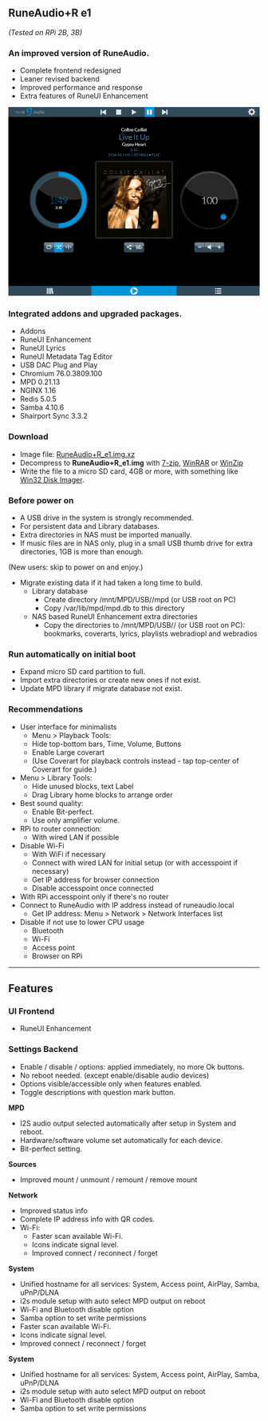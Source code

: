 RuneAudio+R e1
---
*(Tested on RPi 2B, 3B)*

### An improved version of RuneAudio.
- Complete frontend redesigned
- Leaner revised backend
- Improved performance and response
- Extra features of RuneUI Enhancement

![playback](https://github.com/rern/_assets/raw/master/RuneUI_enhancement/xtreme/playback.gif)

### Integrated addons and upgraded packages.
- Addons
- RuneUI Enhancement
- RuneUI Lyrics
- RuneUI Metadata Tag Editor
- USB DAC Plug and Play
- Chromium 76.0.3809.100
- MPD 0.21.13
- NGINX 1.16
- Redis 5.0.5
- Samba 4.10.6
- Shairport Sync 3.3.2

### Download
- Image file: [RuneAudio+R_e1.img.xz](https://www.mediafire.com/file/kbkxcaap19gkrh8/RuneAudio+R_e1.img.xz/file)
- Decompress to **RuneAudio+R_e1.img** with [7-zip](https://www.7-zip.org/), [WinRAR](https://www.rarlab.com/download.htm) or [WinZip](https://www.winzip.com/win/en/]WinZip)
- Write the file to a micro SD card, 4GB or more, with something like [Win32 Disk Imager](https://sourceforge.net/projects/win32diskimager/).

### Before power on
- A USB drive in the system is strongly recommended.
- For persistent data and Library databases.
- Extra directories in NAS must be imported manually.
- If music files are in NAS only, plug in a small USB thumb drive for extra directories, 1GB is more than enough.

(New users: skip to power on and enjoy.)  
- Migrate existing data if it had taken a long time to build.
	- Library database
		- Create directory /mnt/MPD/USB/<label>/mpd (or USB root on PC)
		- Copy /var/lib/mpd/mpd.db to this directory
	- NAS based RuneUI Enhancement extra directories
		- Copy the directories to /mnt/MPD/USB/<label>/ (or USB root on PC): bookmarks, coverarts, lyrics, playlists webradiopl and webradios
	
### Run automatically on initial boot
- Expand micro SD card partition to full.
- Import extra directories or create new ones if not exist.
- Update MPD library if migrate database not exist.

### Recommendations
- User interface for minimalists
	- Menu > Playback Tools:
	- Hide top-bottom bars, Time, Volume, Buttons 
	- Enable Large coverart
	- (Use Coverart for playback controls instead - tap top-center of Coverart for guide.)
- Menu > Library Tools:
	- Hide unused blocks, text Label
	- Drag Library home blocks to arrange order
- Best sound quality:
	- Enable Bit-perfect.
	- Use only amplifier volume.
- RPi to router connection:
	- With wired LAN if possible
- Disable Wi-Fi
	- With WiFi if necessary
	- Connect with wired LAN for initial setup (or with accesspoint if necessary)
	- Get IP address for browser connection
	- Disable accesspoint once connected
- With RPi accesspoint only if there's no router
- Connect to RuneAudio with IP address instead of runeaudio.local
	- Get IP address: Menu > Network > Network Interfaces list
- Disable if not use to lower CPU usage	
	- Bluetooth
	- Wi-Fi
	- Access point
	- Browser on RPi
---

## Features

### UI Frontend
- RuneUI Enhancement

### Settings Backend
- Enable / disable / options: applied immediately, no more Ok buttons.
- No reboot needed. (except enable/disable audio devices)
- Options visible/accessible only when features enabled.
- Toggle descriptions with question mark button.

**MPD**
- I2S audio output selected automatically after setup in System and reboot.
- Hardware/software volume set automatically for each device.
- Bit-perfect setting.

**Sources**
- Improved mount / unmount / remount / remove mount

**Network**
- Improved status info
- Complete IP address info with QR codes.
- Wi-Fi:
	- Faster scan available Wi-Fi.
	- Icons indicate signal level.
	- Improved connect / reconnect / forget
	
**System**
- Unified hostname for all services: System, Access point, AirPlay, Samba, uPnP/DLNA
- i2s module setup with auto select MPD output on reboot
- Wi-Fi and Bluetooth disable option
- Samba option to set write permissions
- Faster scan available Wi-Fi.
- Icons indicate signal level.
- Improved connect / reconnect / forget

**System**
- Unified hostname for all services: System, Access point, AirPlay, Samba, uPnP/DLNA
- i2s module setup with auto select MPD output on reboot
- Wi-Fi and Bluetooth disable option
- Samba option to set write permissions
